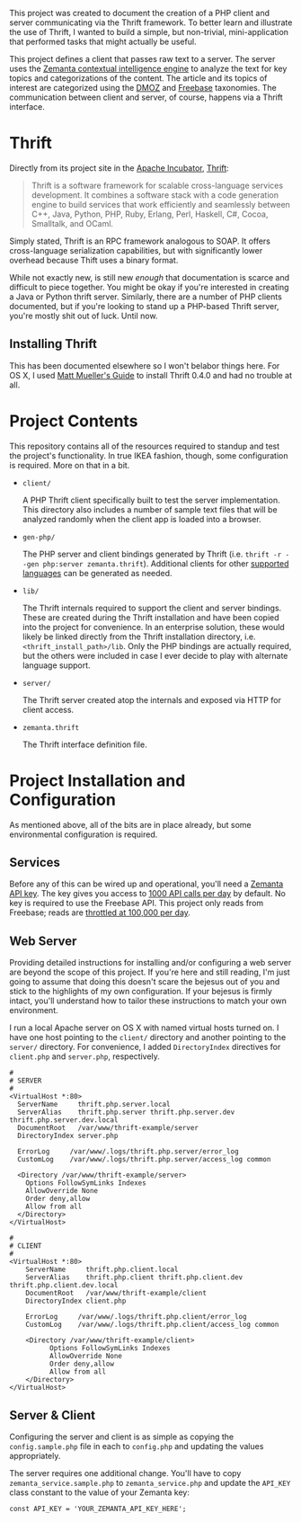 This project was created to document the creation of a PHP client and server communicating via the Thrift framework. To better learn and illustrate the use of Thrift, I wanted to build a simple, but non-trivial, mini-application that performed tasks that might actually be useful.

This project defines a client that passes raw text to a server. The server uses the [Zemanta contextual intelligence engine](http://zemanta.com) to analyze the text for key topics and categorizations of the content. The article and its topics of interest are categorized using the [DMOZ](http://dmoz.org) and [Freebase](http://freebase.com) taxonomies. The communication between client and server, of course, happens via a Thrift interface.

# Thrift

Directly from its project site in the [Apache Incubator](http://incubator.apache.org), [Thrift](http://incubator.apache.org/thrift/):

> Thrift is a software framework for scalable cross-language services development. It combines a software stack with a code generation engine to build services that work efficiently and seamlessly between C++, Java, Python, PHP, Ruby, Erlang, Perl, Haskell, C#, Cocoa, Smalltalk, and OCaml.

Simply stated, Thrift is an RPC framework analogous to SOAP. It offers cross-language serialization capabilities, but with significantly lower overhead because Thift uses a binary format.

While not exactly new, is still new _enough_ that documentation is scarce and difficult to piece together. You might be okay if you're interested in creating a Java or Python thrift server. Similarly, there are a number of PHP clients documented, but if you're looking to stand up a PHP-based Thrift server, you're mostly shit out of luck. Until now.

## Installing Thrift

This has been documented elsewhere so I won't belabor things here. For OS X, I used [Matt Mueller's Guide](http://mattmueller.me/blog/installing-thrift-on-snow-leopard) to install Thrift 0.4.0 and had no trouble at all.

# Project Contents

This repository contains all of the resources required to standup and test the project's functionality. In true IKEA fashion, though, some configuration is required. More on that in a bit.

* `client/`

    A PHP Thrift client specifically built to test the server implementation. This directory also includes a number of sample text files that will be analyzed randomly when the client app is loaded into a browser.

* `gen-php/`

    The PHP server and client bindings generated by Thrift (i.e. `thrift -r --gen php:server zemanta.thrift`). Additional clients for other [supported languages](http://wiki.apache.org/thrift/LanguageSupport) can be generated as needed.

* `lib/`

    The Thrift internals required to support the client and server bindings. These are created during the Thrift installation and have been copied into the project for convenience. In an enterprise solution, these would likely be linked directly from the Thrift installation directory, i.e. `<thrift_install_path>/lib`. Only the PHP bindings are actually required, but the others were included in case I ever decide to play with alternate language support.

* `server/`

    The Thrift server created atop the internals and exposed via HTTP for client access.

* `zemanta.thrift`

    The Thrift interface definition file.

# Project Installation and Configuration

As mentioned above, all of the bits are in place already, but some environmental configuration is required. 

## Services

Before any of this can be wired up and operational, you'll need a [Zemanta API key](http://developer.zemanta.com/member/register). The key gives you access to [1000 API calls per day](http://developer.zemanta.com/docs) by default. No key is required to use the Freebase API. This project only reads from Freebase; reads are [throttled at 100,000 per day](http://wiki.freebase.com/wiki/API#Limits_.28Quota.29).

## Web Server

Providing detailed instructions for installing and/or configuring a web server are beyond the scope of this project. If you're here and still reading, I'm just going to assume that doing this doesn't scare the bejesus out of you and stick to the highlights of my own configuration. If your bejesus is firmly intact, you'll understand how to tailor these instructions to match your own environment.

I run a local Apache server on OS X with named virtual hosts turned on. I have one host pointing to the `client/` directory and another pointing to the `server/` directory. For convenience, I added `DirectoryIndex` directives for `client.php` and `server.php`, respectively.

    # 
    # SERVER
    # 
    <VirtualHost *:80>
      ServerName     thrift.php.server.local
      ServerAlias    thrift.php.server thrift.php.server.dev thrift.php.server.dev.local
      DocumentRoot   /var/www/thrift-example/server
      DirectoryIndex server.php
      
      ErrorLog     /var/www/.logs/thrift.php.server/error_log
      CustomLog    /var/www/.logs/thrift.php.server/access_log common
    
      <Directory /var/www/thrift-example/server>
        Options FollowSymLinks Indexes
        AllowOverride None
        Order deny,allow
        Allow from all
      </Directory>
    </VirtualHost>
    
    # 
    # CLIENT
    # 
    <VirtualHost *:80>
    	ServerName     thrift.php.client.local
    	ServerAlias    thrift.php.client thrift.php.client.dev thrift.php.client.dev.local 
    	DocumentRoot   /var/www/thrift-example/client
    	DirectoryIndex client.php
    
    	ErrorLog     /var/www/.logs/thrift.php.client/error_log
    	CustomLog    /var/www/.logs/thrift.php.client/access_log common
    
    	<Directory /var/www/thrift-example/client>
              Options FollowSymLinks Indexes
              AllowOverride None
              Order deny,allow
              Allow from all
    	</Directory>
    </VirtualHost>
    

## Server & Client

Configuring the server and client is as simple as copying the `config.sample.php` file in each to `config.php` and updating the values appropriately.

The server requires one additional change. You'll have to copy `zemanta_service.sample.php` to `zemanta_service.php` and update the `API_KEY` class constant to the value of your Zemanta key:

    const API_KEY = 'YOUR_ZEMANTA_API_KEY_HERE';